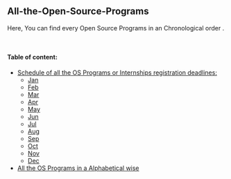 ## All-the-Open-Source-Programs
Here, You can find every Open Source Programs in an Chronological order .

<br>

#### Table of content:
* [Schedule of all the OS Programs or Internships registration deadlines:](#)
  * [Jan](#)
  * [Feb](#)
  * [Mar](#)
  * [Apr](#)
  * [May](#)
  * [Jun](#)
  * [Jul](#)
  * [Aug](#)
  * [Sep](#)
  * [Oct](#)
  * [Nov](#)
  * [Dec](#)
* [All the OS Programs in a Alphabetical wise](#)
